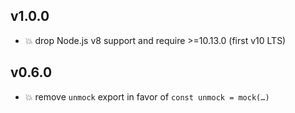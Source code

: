 ## v1.0.0

* 💥 drop Node.js v8 support and require >=10.13.0 (first v10 LTS)

## v0.6.0

* 💥 remove `unmock` export in favor of `const unmock = mock(…)`
